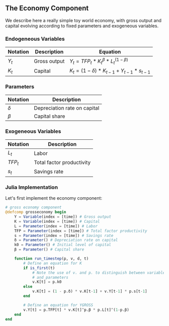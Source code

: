
## The Economy Component

We describe here a really simple toy world economy, with gross output and capital evolving according to fixed parameters and exogeneous variables.

### Endogeneous Variables

| Notation      | Description | Equation | 
| ----------- | ----------- |----------- |
| $Y_t$  |  Gross output   | $Y_t = TFP_t * K_t^\beta * L_t^{(1-\beta)}$    |
| $K_t$   | Capital        |  $K_t = (1 - \delta) * K_{t-1} + Y_{t-1} * s_{t-1}$|

### Parameters
| Notation      | Description |  
| ----------- | ----------- |
| $\delta$  |  Depreciation rate on capital  | 
| $\beta$   | Capital share |

### Exogeneous Variables
| Notation      | Description |  
| ----------- | ----------- |
| $L_t$  |  Labor  | 
| $TFP_t$   | Total factor productivity |
| $s_t$   | Savings rate |

### Julia Implementation

Let's first implement the economy component:
```julia 
# gross economy component
@defcomp grosseconomy begin 
    Y = Variable(index = [time]) # Gross output 
    K = Variable(index = [time]) # Capital 
    L = Parameter(index = [time]) # Labor
    TFP = Parameter(index = [time]) # Total factor productivity 
    s = Parameter(index = [time]) # Savings rate
    δ = Parameter() # Depreciation rate on capital 
    k0 = Parameter() # Initial level of capital 
    β = Parameter() # Capital share

    function run_timestep(p, v, d, t)
        # Define an equation for K 
        if is_first(t)
            # Note the use of v. and p. to distinguish between variables 
            # and parameters 
            v.K[t] = p.k0 
        else
            v.K[t] = (1 - p.δ) * v.K[t-1] + v.Y[t-1] * p.s[t-1]
        end

        # Define an equation for YGROSS 
        v.Y[t] = p.TFP[t] * v.K[t]^p.β * p.L[t]^(1-p.β)
    end
end
```


